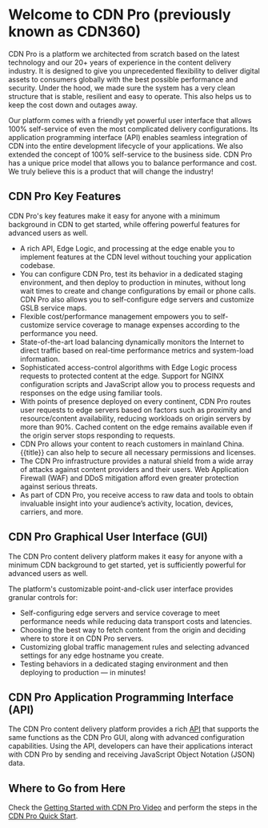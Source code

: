 # Welcome to CDN Pro (previously known as CDN360)

CDN Pro is a platform we architected from scratch based on the latest technology and our 20+ years of experience in the content delivery industry. It is designed to give you unprecedented flexibility to deliver digital assets to consumers globally with the best possible performance and security. Under the hood, we made sure the system has a very clean structure that is stable, resilient and easy to operate. This also helps us to keep the cost down and outages away.

Our platform comes with a friendly yet powerful user interface that allows 100% self-service of even the most complicated delivery configurations. Its application programming interface (API) enables seamless integration of CDN into the entire development lifecycle of your applications. We also extended the concept of 100% self-service to the business side. CDN Pro has a unique price model that allows you to balance performance and cost. We truly believe this is a product that will change the industry!

## CDN Pro Key Features

CDN Pro's key features make it easy for anyone with a minimum background in CDN to get started, while offering powerful features for advanced users as well.
- A rich API, Edge Logic, and processing at the edge enable you to implement features at the CDN level without touching your application codebase.
- You can configure CDN Pro, test its behavior in a dedicated staging environment, and then deploy to production in minutes, without long wait times to create and change configurations by email or phone calls. CDN Pro also allows you to self-configure edge servers and customize GSLB service maps.
- Flexible cost/performance management empowers you to self-customize service coverage to manage expenses according to the performance you need.
- State-of-the-art load balancing dynamically monitors the Internet to direct traffic based on real-time performance metrics and system-load information.
- Sophisticated access-control algorithms with Edge Logic process requests to protected content at the edge. Support for NGINX configuration scripts and JavaScript allow you to process requests and responses on the edge using familiar tools.
- With points of presence deployed on every continent, CDN Pro routes user requests to edge servers based on factors such as proximity and resource/content availability, reducing workloads on origin servers by more than 90%. Cached content on the edge remains available even if the origin server stops responding to requests.
- CDN Pro allows your content to reach customers in mainland China. {{title}} can also help to secure all necessary permissions and licenses.
- The CDN Pro infrastructure provides a natural shield from a wide array of attacks against content providers and their users. Web Application Firewall (WAF) and DDoS mitigation afford even greater protection against serious threats.
- As part of CDN Pro, you receive access to raw data and tools to obtain invaluable insight into your audience’s activity, location, devices, carriers, and more.

## CDN Pro Graphical User Interface (GUI)

The CDN Pro content delivery platform makes it easy for anyone with a minimum CDN background to get started, yet is sufficiently powerful for advanced users as well.

The platform's customizable point-and-click user interface provides granular controls for:

- Self-configuring edge servers and service coverage to meet performance needs while reducing data transport costs and latencies.
- Choosing the best way to fetch content from the origin and deciding where to store it on CDN Pro servers.
- Customizing global traffic management rules and selecting advanced settings for any edge hostname you create.
- Testing behaviors in a dedicated staging environment and then deploying to production — in minutes! 

## CDN Pro Application Programming Interface (API)

The CDN Pro content delivery platform provides a rich [API](</apidocs>) that supports the same functions as the CDN Pro GUI, along with advanced configuration capabilities. Using the API, developers can have their applications interact with CDN Pro by sending and receiving JavaScript Object Notation (JSON) data.

## Where to Go from Here

Check the [Getting Started with CDN Pro Video](<https://www.{{siteDomain}}/wp-content/uploads/videos/cdnpro_v1.mp4>) and perform the steps in the [CDN Pro Quick Start](</docs/getting-started.md>).

